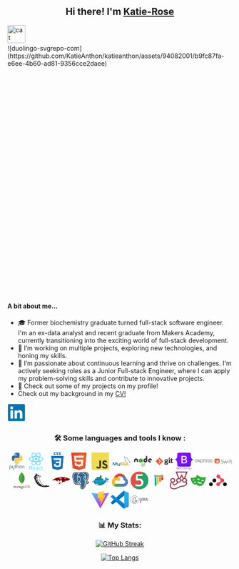 

<!--
**KatieAnthon/katieanthon** is a ✨ _special_ ✨ repository because its `README.md` (this file) appears on your GitHub profile.

Here are some ideas to get you started:
-->
## <div align="center">Hi there! I'm [Katie-Rose](www.linkedin.com/in/katie-rose-anthonisz-350871131) 
<div> <img src="https://myoctocat.com/assets/images/base-octocat.svg" title="cat" **alt="Git" width="40" height="40"/> </div>
![duolingo-svgrepo-com](https://github.com/KatieAnthon/katieanthon/assets/94082001/b9fc87fa-e6ee-4b60-ad81-9356cce2daee)<!DOCTYPE svg PUBLIC "-//W3C//DTD SVG 1.1//EN" "http://www.w3.org/Graphics/SVG/1.1/DTD/svg11.dtd">

<!-- Uploaded to: SVG Repo, www.svgrepo.com, Transformed by: SVG Repo Mixer Tools -->
<svg fill="#80d189" width="800px" height="800px" viewBox="0 0 32 32" version="1.1" xmlns="http://www.w3.org/2000/svg">

<g id="SVGRepo_bgCarrier" stroke-width="0"/>

<g id="SVGRepo_tracerCarrier" stroke-linecap="round" stroke-linejoin="round"/>

<g id="SVGRepo_iconCarrier"> <title>duolingo</title> <path d="M25.454 23.793c-0.013-0.001-0.029-0.001-0.045-0.001-0.311 0-0.594 0.122-0.803 0.321l0-0-1.361 1.273c-0.228 0.214-0.37 0.518-0.37 0.855 0 0.648 0.525 1.173 1.173 1.173 0.311 0 0.594-0.121 0.803-0.319l-0.001 0.001 1.358-1.273c0.226-0.215 0.366-0.518 0.366-0.855 0-0.31-0.119-0.592-0.315-0.802l0.001 0.001c-0.203-0.22-0.488-0.36-0.806-0.374l-0.002-0zM6.565 23.793c-0.326 0.009-0.618 0.15-0.824 0.373l-0.001-0.002c-0.195 0.21-0.314 0.492-0.314 0.802 0 0.336 0.14 0.639 0.365 0.853l0 0 1.36 1.275c0.206 0.185 0.481 0.299 0.782 0.299 0.647 0 1.172-0.525 1.172-1.172 0-0.327-0.134-0.622-0.349-0.835l-0-0-1.36-1.273c-0.208-0.198-0.491-0.32-0.802-0.32-0.010 0-0.021 0-0.031 0l0.002-0zM14.857 21.726h2.286c0.002-0 0.004-0 0.007-0 0.097 0 0.175 0.078 0.175 0.175 0 0.019-0.003 0.037-0.008 0.054l0-0.001c-0.207 0.534-0.717 0.906-1.313 0.906s-1.106-0.372-1.31-0.897l-0.003-0.010c-0.005-0.016-0.008-0.034-0.008-0.052 0-0.097 0.078-0.175 0.175-0.175 0.001 0 0.001 0 0.002 0h-0zM16.856 19.791h2.286c0.002-0 0.005-0 0.007-0 0.097 0 0.175 0.078 0.175 0.175 0 0.017-0.003 0.034-0.007 0.050l0-0.001c-0.204 0.523-0.704 0.888-1.288 0.888-0.013 0-0.025-0-0.038-0l0.002 0c-0.009 0-0.021 0-0.032 0-0.58 0-1.075-0.364-1.268-0.876l-0.003-0.009c-0.004-0.014-0.006-0.029-0.006-0.045 0-0.097 0.077-0.176 0.173-0.18h0zM12.853 19.791h2.296c0.002-0 0.005-0 0.008-0 0.097 0 0.175 0.078 0.175 0.175 0 0.018-0.003 0.036-0.008 0.053l0-0.001c-0.204 0.525-0.705 0.89-1.291 0.89-0.010 0-0.020-0-0.030-0l0.001 0c-0.010 0-0.023 0-0.035 0-0.582 0-1.078-0.366-1.27-0.881l-0.003-0.009c-0.008-0.018-0.012-0.040-0.012-0.063 0-0.091 0.074-0.165 0.165-0.165 0.002 0 0.003 0 0.005 0h-0zM16.685 16.517l-0.008 0.008zM16.751 16.447l-0.012 0.012zM16.814 16.367l-0.012 0.017zM16.869 16.28l-0.015 0.025zM16.912 16.191l-0.012 0.027zM16.947 16.093l-0.012 0.037zM16.972 15.999l-0.009 0.038zM16.988 15.896l-0.001-0zM16.938 14.188c-0.031 0.003-0.059 0.009-0.086 0.017l0.004-0.001q-0.069 0.025-0.14 0.045l-0.037 0.010q-0.053 0.014-0.106 0.025l-0.035 0.008c-0.099 0.020-0.216 0.034-0.334 0.037l-0.003 0-0.044 0.002q-0.092 0.002-0.185 0h-0.020q-0.107-0.005-0.214-0.016l-0.021-0.002q-0.175-0.020-0.349-0.047l-0.090-0.012-0.227-0.041c-0.028 0.083-0.044 0.178-0.044 0.277 0 0.001 0 0.001 0 0.002v-0 1.358c0.004 0.262 0.116 0.497 0.293 0.664l0.001 0c0.182 0.172 0.428 0.277 0.699 0.279h0c0.001 0 0.003 0 0.004 0 0.27 0 0.516-0.105 0.699-0.277l-0.001 0c0.178-0.167 0.289-0.404 0.29-0.667v-1.361c-0-0.109-0.020-0.213-0.056-0.31l0.002 0.006zM17.118 14.131c-0.105-0.006-0.011 0.177-0.030 0.267 0.009 0.185 0.015 0.402 0.015 0.62 0 0.381-0.016 0.758-0.048 1.13l0.003-0.049c-0.143 0.46-0.564 0.788-1.063 0.788-0.233 0-0.449-0.072-0.628-0.195l0.004 0.002c-0.302-0.253-0.493-0.631-0.493-1.053 0-0.1 0.011-0.197 0.031-0.291l-0.002 0.009c-0.006-0.131-0.009-0.285-0.009-0.44 0-0.267 0.010-0.532 0.028-0.795l-0.002 0.035c-0.201-0.107-0.075 0.132-0.107 0.242-0.010 0.22-0.016 0.477-0.016 0.736 0 0.546 0.026 1.085 0.078 1.617l-0.005-0.068c0.173 0.467 0.614 0.794 1.132 0.794 0.281 0 0.54-0.097 0.745-0.259l-0.003 0.002c0.285-0.268 0.462-0.647 0.462-1.067 0-0.094-0.009-0.186-0.026-0.275l0.001 0.009c-0.005-0.582 0.015-1.166-0.011-1.748-0.017-0.008-0.036-0.013-0.057-0.015l-0.001-0zM16.044 12.651c-0.047 0-0.096 0-0.144 0.004-0.749 0.052-1.359 0.586-1.527 1.291l-0.002 0.011 1.626 0.247 0.86-0.135 0.754-0.172c-0.192-0.706-0.815-1.221-1.563-1.246l-0.003-0zM20.471 9.087c0 0 0.001 0 0.001 0 1.377 0 2.493 1.116 2.493 2.493v0 1.136c-0.531 0.106-1.087 0.244-1.67 0.416q0.006-0.041 0.009-0.082l0.005-0.057v-1.291q-0-0.051-0.005-0.101l-0.008-0.057-0.009-0.059-0.012-0.057-0.015-0.060-0.017-0.051-0.022-0.060-0.024-0.054-0.025-0.052-0.030-0.050-0.031-0.052-0.035-0.049-0.035-0.045-0.040-0.046-0.040-0.044-0.045-0.041-0.041-0.037-0.050-0.037-0.046-0.033-0.052-0.033-0.050-0.029-0.052-0.025-0.057-0.025-0.050-0.020-0.060-0.019-0.057-0.015-0.059-0.012-0.059-0.009-0.056-0.008q-0.050-0.005-0.101-0.005l-0.071 0.005-0.056 0.005-0.065 0.010-0.055 0.010-0.057 0.015-0.059 0.017-0.054 0.020-0.056 0.023-0.056 0.029-0.060 0.030c0.017 0.017 0.033 0.036 0.049 0.055l0.001 0.001q0.022 0.030 0.041 0.062 0.020 0.032 0.038 0.065t0.030 0.069 0.023 0.071l0.006 0.031 0.009 0.043 0.006 0.052 0.003 0.021v0.001c0.001 0.011 0.001 0.024 0.001 0.037s-0 0.026-0.001 0.039l0-0.002c-0.001 0.027-0.003 0.053-0.007 0.079l0-0.004-0.005 0.027-0.009 0.045q-0.009 0.036-0.021 0.071v0.001q-0.013 0.035-0.029 0.069t-0.035 0.066-0.041 0.062c-0.016 0.021-0.032 0.040-0.049 0.058l0-0q-0.025 0.028-0.052 0.052t-0.058 0.047-0.062 0.041h-0.001q-0.032 0.018-0.066 0.034t-0.069 0.029c-0.018 0.007-0.043 0.013-0.067 0.019l-0.005 0.001-0.040 0.008c-0.032 0.006-0.069 0.011-0.107 0.012l-0.002 0c-0.025 0.001-0.050 0.001-0.075 0v1.047q0.002 0.053 0.009 0.105l0.009 0.052 0.012 0.067 0.012 0.040 0.020 0.075 0.014 0.036 0.031 0.075 0.012 0.027q0.020 0.040 0.042 0.079l0.014 0.022q0.024 0.040 0.051 0.079l0.012 0.015q0.031 0.041 0.065 0.079l0.010 0.010 0.054 0.057q-0.502 0.193-1.018 0.412c-0.185-0.33-0.298-0.723-0.309-1.142l-0-0.003v-1.5c-0-0.003-0-0.007-0-0.011 0-1.371 1.111-2.482 2.482-2.482 0.004 0 0.008 0 0.012 0h-0.001zM11.529 9.087c1.376 0.001 2.492 1.117 2.492 2.493v0 1.5c-0.010 0.42-0.122 0.812-0.313 1.154l0.007-0.013q-0.506-0.213-1.018-0.41l0.044-0.046 0.020-0.022q0.031-0.035 0.060-0.072l0.015-0.021q0.026-0.037 0.050-0.075l0.016-0.025q0.021-0.038 0.040-0.077l0.014-0.027 0.030-0.075 0.015-0.039 0.021-0.072 0.011-0.041 0.012-0.067 0.009-0.054q0.007-0.051 0.009-0.102v-1.291q-0-0.050-0.005-0.1l-0.006-0.059-0.009-0.059-0.012-0.059-0.015-0.056-0.020-0.059-0.019-0.052-0.025-0.059-0.025-0.050-0.031-0.052-0.030-0.050-0.034-0.045-0.037-0.049-0.037-0.042-0.041-0.045-0.044-0.040-0.044-0.039-0.047-0.036-0.049-0.035-0.050-0.031-0.050-0.029-0.054-0.025-0.057-0.025-0.054-0.021-0.054-0.018-0.061-0.015-0.057-0.012-0.056-0.010-0.060-0.007q-0.050-0.005-0.1-0.005l-0.075 0.005-0.062 0.006-0.054 0.009-0.064 0.012-0.056 0.015-0.059 0.018-0.058 0.022-0.069 0.029 0.050 0.050 0.027 0.030 0.021 0.025 0.023 0.031 0.021 0.033 0.016 0.029 0.020 0.035 0.014 0.033 0.016 0.037 0.010 0.031 0.012 0.039 0.009 0.037 0.008 0.036 0.005 0.046 0.002 0.026q0.001 0.026 0 0.051 0 0.013 0 0.025l-0.002 0.037-0.004 0.039-0.005 0.030-0.009 0.042-0.010 0.035-0.012 0.037-0.015 0.037-0.012 0.030-0.020 0.037-0.016 0.030-0.040 0.060-0.032 0.040-0.016 0.019-0.055 0.055-0.025 0.019-0.031 0.026-0.034 0.022-0.030 0.019-0.029 0.015-0.037 0.020-0.042 0.016-0.025 0.010-0.047 0.014-0.025 0.008-0.042 0.008-0.032 0.006-0.050 0.004-0.023 0.002c-0.015 0-0.029 0-0.044 0q-0.018 0-0.035 0l-0.039-0.006-0.032-0.004q-0.035-0.006-0.070-0.015v1.073l0.005 0.060 0.009 0.077q-0.825-0.245-1.67-0.415v-1.135c0-0.003-0-0.007-0-0.010 0-1.371 1.112-2.483 2.483-2.483 0.004 0 0.008 0 0.012 0h-0.001zM20.193 6.559c-0.923 1.055-1.872 2.017-2.875 2.919l-0.031 0.027c-0.373 0.201-0.816 0.32-1.287 0.32-0.921 0-1.737-0.453-2.235-1.149l-0.006-0.008c-0.64-0.7-1.258-1.462-1.953-2.083-0.405 0.322-0.205 0.931-0.415 1.347-0.26 0.257-0.525-0.226-0.657-0.395-0.105-0.212-0.396-0.354-0.482-0.060-0.204 0.347-0.050 0.925-0.52 1.071-0.903 0.663-1.482 1.72-1.482 2.913 0 0.203 0.017 0.403 0.049 0.597l-0.003-0.021c-0.045 0.24-0.071 0.517-0.071 0.799 0 1.049 0.355 2.014 0.951 2.784l-0.008-0.010c0.624 0.621 1.485 1.005 2.436 1.005 1.136 0 2.144-0.549 2.774-1.396l0.007-0.009c0.081-0.203 0.191-0.377 0.327-0.526l-0.001 0.001v-0.532l-0.437-0.074c-0.030-0.006-0.053-0.032-0.053-0.064 0-0.003 0-0.006 0.001-0.009l-0 0c0.155-0.853 0.893-1.492 1.779-1.492s1.624 0.639 1.778 1.481l0.002 0.011c0 0.002 0.001 0.005 0.001 0.008 0 0.032-0.023 0.059-0.054 0.064l-0 0-0.437 0.075v0.476l0.009 0.001c0.555 1.186 1.738 1.992 3.109 1.992 0.713 0 1.374-0.218 1.922-0.59l-0.012 0.008c0.858-0.618 1.409-1.614 1.409-2.739 0-0.151-0.010-0.3-0.029-0.446l0.002 0.017c0.053-0.276 0.083-0.593 0.083-0.917 0-1.079-0.337-2.079-0.91-2.901l0.011 0.017c-0.27-0.337-0.755-0.499-0.952-0.871-0.069-0.312-0.051-0.735-0.357-0.92-0.387 0.161-0.476 0.695-0.91 0.792-0.25-0.475-0.069-1.121-0.471-1.516zM20.168 6.349c0.007-0.001 0.015-0.001 0.023-0.001s0.016 0 0.023 0.001l-0.001-0c0.096 0.018 0.175 0.076 0.219 0.157l0.001 0.002q0.047 0.088 0.087 0.179 0.024 0.054 0.046 0.11 0.023 0.057 0.044 0.115t0.036 0.117q0.017 0.058 0.031 0.116 0.013 0.060 0.024 0.12t0.019 0.121q0.008 0.058 0.012 0.116 0.005 0.064 0.006 0.127 0.004 0.098 0 0.196h0.009l0.591-0.657 0.012-0.013 0.012-0.011 0.015-0.013 0.009-0.008 0.026-0.018 0.014-0.008 0.012-0.006 0.014-0.006 0.016-0.006 0.012-0.004 0.016-0.005 0.016-0.004 0.014-0.003 0.020-0.003h0.009q0.013-0 0.025 0h0.006l0.021 0.003h0.012l0.014 0.004 0.016 0.004 0.016 0.005 0.012 0.004 0.014 0.006 0.016 0.007h0.001l0.005 0.003 0.020 0.013 0.010 0.005 0.015 0.010 0.012 0.013 0.009 0.006 0.014 0.014 0.009 0.010 0.008 0.009 0.012 0.017 0.004 0.006 0.012 0.021q0.040 0.074 0.075 0.151 0.026 0.054 0.050 0.11 0.023 0.058 0.044 0.117 0.020 0.055 0.038 0.11 0.017 0.060 0.031 0.121 0.015 0.058 0.026 0.117 0.012 0.061 0.020 0.122 0.013 0.082 0.020 0.165 0.123 0.069 0.24 0.149 0.070 0.048 0.137 0.099 0.070 0.050 0.137 0.104 0.064 0.053 0.125 0.11 0.065 0.058 0.126 0.119 0.059 0.060 0.115 0.122 0.058 0.063 0.112 0.129 0.053 0.066 0.102 0.135 0.052 0.069 0.1 0.14 0.045 0.070 0.087 0.142 0.044 0.074 0.085 0.15 0.039 0.075 0.074 0.152 0.036 0.076 0.067 0.154 0.032 0.081 0.060 0.164 0.028 0.078 0.052 0.157 0.023 0.084 0.042 0.169 0.021 0.081 0.038 0.162 0.015 0.084 0.025 0.169 0.012 0.085 0.020 0.17 0.013 0.14 0.014 0.281v2.197q-0 0.148-0.014 0.296-0.009 0.083-0.021 0.165-0.010 0.085-0.025 0.169-0.017 0.085-0.037 0.17-0.019 0.080-0.041 0.159-0.025 0.084-0.055 0.167-0.026 0.078-0.056 0.154-0.034 0.080-0.071 0.157-0.034 0.076-0.072 0.15-0.041 0.075-0.085 0.147-0.042 0.074-0.087 0.145-0.047 0.069-0.097 0.136-0.051 0.070-0.105 0.137-0.055 0.065-0.112 0.127-0.055 0.062-0.112 0.121-0.063 0.062-0.13 0.12-0.060 0.056-0.122 0.109-0.066 0.052-0.134 0.101-0.069 0.052-0.141 0.101-0.070 0.045-0.141 0.087-0.074 0.044-0.15 0.085-0.073 0.037-0.149 0.071-0.078 0.038-0.159 0.072-0.076 0.030-0.154 0.056-0.082 0.030-0.166 0.055-0.082 0.023-0.165 0.041-0.081 0.021-0.162 0.037-0.087 0.015-0.175 0.025-0.080 0.013-0.161 0.021-0.148 0.013-0.296 0.014h-0.262q-0.153-0.001-0.305-0.015-0.084-0.009-0.167-0.021-0.083-0.010-0.166-0.025-0.085-0.018-0.17-0.040-0.080-0.018-0.159-0.040-0.083-0.026-0.164-0.056-0.079-0.027-0.157-0.057-0.078-0.033-0.155-0.070-0.076-0.035-0.151-0.074-0.075-0.041-0.147-0.085-0.074-0.043-0.145-0.089-0.068-0.048-0.134-0.099-0.070-0.050-0.137-0.104-0.065-0.055-0.127-0.112-0.063-0.056-0.122-0.115-0.060-0.062-0.117-0.128-0.057-0.061-0.11-0.125-0.052-0.067-0.101-0.136-0.052-0.067-0.1-0.137-0.044-0.071-0.085-0.144l-0.035-0.060v1.225q-0.001 0.046-0.005 0.091l-0.005 0.062-0.010 0.067v0.003l-0.011 0.052-0.020 0.079-0.012 0.043q-0.014 0.041-0.030 0.081l-0.015 0.039q-0.019 0.043-0.041 0.084l-0.022 0.043-0.031 0.050-0.040 0.059-0.035 0.046-0.042 0.052-0.044 0.047-0.046 0.045-0.050 0.043-0.047 0.039-0.055 0.040-0.051 0.034-0.058 0.032-0.056 0.030-0.059 0.025-0.062 0.025-0.059 0.020-0.061 0.017-0.065 0.015-0.062 0.011-0.065 0.008-0.061 0.005q-0.033 0.001-0.066 0-0.032 0.001-0.065 0l-0.062-0.005-0.064-0.008-0.065-0.012-0.063-0.014-0.062-0.017-0.059-0.020-0.062-0.025-0.057-0.025-0.057-0.030-0.057-0.032-0.050-0.034-0.056-0.040-0.047-0.039-0.050-0.043-0.045-0.045-0.044-0.047-0.044-0.052-0.035-0.046-0.040-0.059-0.022-0.037q-0.031-0.053-0.057-0.109l-0.004-0.008q-0.024-0.052-0.042-0.105l-0.006-0.019q-0.015-0.045-0.027-0.091l-0.010-0.040-0.014-0.075-0.009-0.054-0.004-0.043-0.002-0.025v-0.003l-0.004-0.085v-1.223l-0.032 0.057q-0.042 0.074-0.087 0.145-0.046 0.068-0.096 0.134-0.051 0.072-0.105 0.141-0.052 0.062-0.107 0.121-0.058 0.066-0.119 0.13-0.061 0.059-0.125 0.115-0.061 0.058-0.125 0.112-0.067 0.054-0.137 0.104-0.066 0.051-0.135 0.099-0.070 0.045-0.142 0.087-0.074 0.045-0.15 0.086-0.074 0.038-0.15 0.072-0.077 0.037-0.155 0.070-0.080 0.031-0.161 0.059-0.079 0.029-0.16 0.055-0.079 0.022-0.159 0.040-0.085 0.022-0.171 0.040-0.081 0.014-0.162 0.025-0.085 0.013-0.171 0.021-0.153 0.014-0.306 0.015h-0.262q-0.148-0.001-0.296-0.015-0.081-0.008-0.162-0.020-0.088-0.010-0.175-0.025-0.080-0.017-0.16-0.037-0.084-0.019-0.166-0.041-0.083-0.025-0.165-0.055-0.078-0.026-0.154-0.056-0.081-0.034-0.16-0.072-0.076-0.034-0.15-0.071-0.075-0.041-0.149-0.086-0.072-0.041-0.141-0.086-0.072-0.048-0.141-0.1-0.067-0.050-0.132-0.102-0.063-0.053-0.124-0.109-0.066-0.058-0.129-0.12-0.058-0.059-0.112-0.121-0.058-0.062-0.112-0.127-0.054-0.067-0.105-0.137-0.050-0.067-0.097-0.136-0.046-0.071-0.089-0.145-0.044-0.073-0.085-0.147-0.038-0.074-0.072-0.15-0.037-0.078-0.070-0.157-0.030-0.077-0.056-0.155-0.030-0.082-0.056-0.166-0.022-0.079-0.040-0.159-0.021-0.084-0.037-0.17-0.015-0.084-0.025-0.169-0.013-0.082-0.021-0.165-0.014-0.148-0.015-0.297v-2.196q0.002-0.142 0.015-0.284 0.008-0.085 0.020-0.169 0.010-0.083 0.025-0.165 0.017-0.085 0.037-0.17 0.020-0.082 0.044-0.162t0.052-0.161q0.027-0.081 0.059-0.16 0.033-0.080 0.070-0.157 0.034-0.075 0.072-0.149 0.042-0.078 0.087-0.154 0.041-0.070 0.086-0.139 0.049-0.073 0.101-0.142 0.048-0.067 0.1-0.132 0.055-0.066 0.114-0.129 0.057-0.064 0.116-0.125 0.059-0.058 0.121-0.112 0.065-0.060 0.132-0.116 0.064-0.052 0.13-0.1 0.070-0.052 0.142-0.1 0.117-0.079 0.24-0.149 0.007-0.083 0.020-0.166 0.008-0.059 0.019-0.117 0.012-0.060 0.026-0.12 0.014-0.058 0.031-0.116 0.017-0.059 0.037-0.117t0.042-0.114q0.024-0.056 0.050-0.111 0.034-0.075 0.072-0.147l0.013-0.022 0.005-0.006 0.012-0.016 0.008-0.009 0.009-0.010 0.012-0.014 0.009-0.008 0.014-0.011 0.015-0.010 0.010-0.006 0.020-0.011 0.008-0.004 0.016-0.008 0.014-0.006 0.012-0.004 0.016-0.005 0.016-0.004 0.014-0.003 0.012-0.001 0.021-0.003h0.008q0.012-0 0.024 0h0.009l0.020 0.004 0.012 0.003 0.018 0.004 0.015 0.005 0.014 0.004 0.016 0.006 0.040 0.020 0.026 0.018 0.009 0.006 0.015 0.013 0.025 0.025v-0.006l0.589 0.654h0.012q-0.004-0.097-0.001-0.194 0.002-0.064 0.008-0.129 0.004-0.058 0.011-0.116 0.008-0.061 0.019-0.121t0.025-0.119 0.030-0.117q0.017-0.059 0.037-0.117t0.042-0.115q0.021-0.055 0.045-0.109 0.040-0.090 0.087-0.177c0.042-0.093 0.134-0.157 0.241-0.157 0.060 0 0.116 0.020 0.16 0.054l-0.001-0c0.020 0.015 0.038 0.032 0.055 0.050l0 0 2.224 2.424v-0.002q0.056 0.057 0.115 0.111 0.043 0.041 0.089 0.080 0.047 0.039 0.095 0.075t0.097 0.071q0.049 0.032 0.1 0.062 0.052 0.033 0.105 0.062 0.052 0.028 0.106 0.054t0.109 0.050q0.057 0.024 0.115 0.045 0.055 0.020 0.111 0.037 0.059 0.018 0.119 0.032 0.057 0.015 0.114 0.027 0.060 0.012 0.121 0.020 0.059 0.010 0.117 0.016 0.060 0.005 0.12 0.008 0.060 0.003 0.12 0.004t0.121-0.004q0.060-0.002 0.12-0.008 0.059-0.007 0.117-0.016 0.061-0.008 0.121-0.020 0.057-0.012 0.112-0.027 0.060-0.014 0.12-0.031 0.056-0.018 0.111-0.039 0.058-0.021 0.115-0.045 0.055-0.024 0.109-0.050t0.106-0.054q0.053-0.030 0.105-0.062 0.051-0.030 0.1-0.062 0.050-0.035 0.097-0.072 0.048-0.036 0.094-0.074t0.090-0.080q0.059-0.054 0.115-0.111v0.001l2.224-2.424c0.017-0.018 0.035-0.035 0.054-0.049l0.001-0.001c0.037-0.029 0.083-0.049 0.132-0.055l0.001-0zM10.002 4.59c-1.691 0.006-3.059 1.377-3.062 3.068v3.895l-4.591-1.141c-0.079-0.021-0.171-0.033-0.265-0.033-0.596 0-1.079 0.483-1.079 1.079 0 0.024 0.001 0.049 0.002 0.073l-0-0.003c0.271 3.539 2.749 6.433 6.048 7.322l0.057 0.013c0.833 4.206 4.493 7.333 8.884 7.333s8.050-3.127 8.874-7.274l0.010-0.058c3.361-0.9 5.842-3.795 6.111-7.309l0.002-0.028c0.002-0.022 0.003-0.047 0.003-0.073 0-0.595-0.482-1.077-1.077-1.077-0.096 0-0.189 0.013-0.277 0.036l0.008-0.002-4.59 1.141v-3.895c-0.002-1.691-1.371-3.062-3.061-3.068h-0.001c-0.434 0.011-0.845 0.098-1.224 0.248l0.024-0.008c-1.388 0.712-3 1.237-4.702 1.489l-0.086 0.010c-1.787-0.262-3.4-0.788-4.878-1.541l0.089 0.041c-0.361-0.144-0.778-0.231-1.215-0.24l-0.004-0z"/> </g>

</svg>


<div>

#### A bit about me...

- 🎓 Former biochemistry graduate turned full-stack software engineer. I'm an ex-data analyst and recent graduate from Makers Academy, currently transitioning into the exciting world of full-stack development.
- 🔭 I’m working on multiple projects, exploring new technologies, and honing my skills.
- 🌱 I’m passionate about continuous learning and thrive on challenges. I'm actively seeking roles as a Junior Full-stack Engineer, where I can apply my problem-solving skills and contribute to innovative projects.
- 🚀 Check out some of my projects on my profile!
- Check out my background in my <a href="https://github.com/KatieAnthon/CV" > CV! </a>
  <div align="center">
<a href="https://www.linkedin.com/in/katie-rose-anthonisz-350871131?originalSubdomain=uk" target="_blank">
  <img src="https://github.com/devicons/devicon/blob/master/icons/linkedin/linkedin-original.svg" title="LinkedIn" alt="LinkedIn" width="40" height="40"/>
</a>
</div>

### <div align="center">:hammer_and_wrench: Some languages and tools I know : <div>
<div align="center">
  <img src="https://github.com/devicons/devicon/blob/master/icons/python/python-original-wordmark.svg" title="Python" **alt="Git" width="40" height="40"/>
  <img src="https://github.com/devicons/devicon/blob/master/icons/react/react-original-wordmark.svg" title="React" alt="React" width="40" height="40"/>&nbsp;
  <img src="https://github.com/devicons/devicon/blob/master/icons/css3/css3-plain-wordmark.svg"  title="CSS3" alt="CSS" width="40" height="40"/>&nbsp;
  <img src="https://github.com/devicons/devicon/blob/master/icons/html5/html5-original.svg" title="HTML5" alt="HTML" width="40" height="40"/>&nbsp;
  <img src="https://github.com/devicons/devicon/blob/master/icons/javascript/javascript-original.svg" title="JavaScript" alt="JavaScript" width="40" height="40"/>&nbsp;
  <img src="https://github.com/devicons/devicon/blob/master/icons/mysql/mysql-original-wordmark.svg" title="MySQL"  alt="MySQL" width="40" height="40"/>&nbsp;
  <img src="https://github.com/devicons/devicon/blob/master/icons/nodejs/nodejs-original-wordmark.svg" title="NodeJS" alt="NodeJS" width="40" height="40"/>&nbsp;
  <img src="https://github.com/devicons/devicon/blob/master/icons/git/git-original-wordmark.svg" title="Git" **alt="Git" width="40" height="40"/>
  <img src="https://github.com/devicons/devicon/blob/master/icons/bootstrap/bootstrap-original-wordmark.svg" title="Bootstrap" **alt="Git" width="40" height="40"/>
  <img src="https://github.com/devicons/devicon/blob/master/icons/express/express-original-wordmark.svg" title="Express" **alt="Git" width="40" height="40"/>
  <img src="https://github.com/devicons/devicon/blob/master/icons/swift/swift-original-wordmark.svg" title="Swift" **alt="Git" width="40" height="40"/>
  <img src="https://github.com/devicons/devicon/blob/master/icons/mongodb/mongodb-original-wordmark.svg" title="MongoDB" **alt="Git" width="40" height="40"/>
  <img src="https://github.com/devicons/devicon/blob/master/icons/flask/flask-original.svg" title="Flask" **alt="Git" width="40" height="40"/>
  <img src="https://github.com/devicons/devicon/blob/master/icons/mongoose/mongoose-original.svg" title="Mongoose" **alt="Git" width="40" height="40"/>
  <img src="https://github.com/devicons/devicon/blob/master/icons/postgresql/postgresql-original.svg" title="PostgreSQL" **alt="Git" width="40" height="40"/>
  <img src="https://github.com/devicons/devicon/blob/master/icons/docker/docker-original.svg" title="Docker" **alt="Git" width="40" height="40"/>
  <img src="https://github.com/devicons/devicon/blob/master/icons/googlecloud/googlecloud-original.svg" title="Google Cloud" **alt="Git" width="40" height="40"/>
  <img src="https://github.com/devicons/devicon/blob/master/icons/junit/junit-original.svg" title="JUnit" **alt="Git" width="40" height="40"/>
  <img src="https://github.com/devicons/devicon/blob/master/icons/pytest/pytest-original.svg" title="Pytest" **alt="Git" width="40" height="40"/>
  <img src="https://github.com/devicons/devicon/blob/master/icons/jest/jest-plain.svg" title="Jest" **alt="Git" width="40" height="40"/>
  <img src="https://github.com/devicons/devicon/blob/master/icons/playwright/playwright-plain.svg" title="Playwright" **alt="Git" width="40" height="40"/>
  <img src="https://github.com/devicons/devicon/blob/master/icons/reactrouter/reactrouter-original.svg" title="React Router" **alt="Git" width="40" height="40"/>
  <img src="https://github.com/devicons/devicon/blob/master/icons/vitejs/vitejs-original.svg" title="ViteJs" **alt="Git" width="40" height="40"/>
  <img src="https://github.com/devicons/devicon/blob/master/icons/vscode/vscode-original.svg" title="VSCODE" **alt="Git" width="40" height="40"/>
  <img src="https://github.com/devicons/devicon/blob/master/icons/yarn/yarn-line-wordmark.svg" title="Yarn" **alt="Git" width="40" height="40"/>

  </div>
  




### <div align="center"> 📊 My Stats: <div>
<div align="center">

[![GitHub Streak](https://github-readme-streak-stats.herokuapp.com?user=katieAnthon&theme=default)](https://git.io/streak-stats)




[![Top Langs](https://github-readme-stats.vercel.app/api/top-langs/?username=katieAnthon&layout=compact&theme=default)](https://github.com/anuraghazra/github-readme-stats)
</div>





